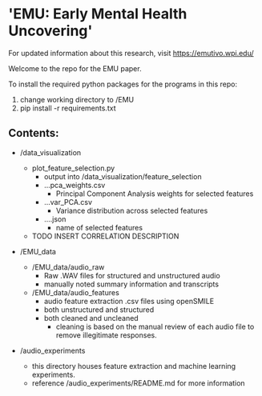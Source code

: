 # 'EMU: Early Mental Health Uncovering' 

For updated information about this research, visit https://emutivo.wpi.edu/

Welcome to the repo for the EMU paper.

To install the required python packages for the programs in this repo:
1. change working directory to /EMU
2. pip install -r requirements.txt

## Contents:

- /data_visualization
    - plot_feature_selection.py
        - output into /data_visualization/feature_selection
        - ...pca_weights.csv
            - Principal Component Analysis weights for selected features
        - ...var_PCA.csv
            - Variance distribution across selected features
        - ....json
            - name of selected features
    - TODO INSERT CORRELATION DESCRIPTION

- /EMU_data
    - /EMU_data/audio_raw
        - Raw .WAV files for structured and unstructured audio
        - manually noted summary information and transcripts
    - /EMU_data/audio_features
        - audio feature extraction .csv files using openSMILE
        - both unstructured and structured
        - both cleaned and uncleaned
            - cleaning is based on the manual review of each audio file to remove illegitimate responses.
            
- /audio_experiments
    - this directory houses feature extraction and machine learning experiments.
    - reference /audio_experiments/README.md for more information